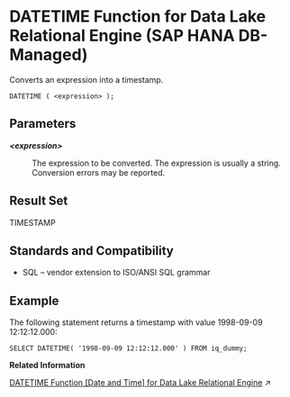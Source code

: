 <!-- loio87c2ebfc15364ff0b9b4e7dc0fa66207 -->

# DATETIME Function for Data Lake Relational Engine \(SAP HANA DB-Managed\)

Converts an expression into a timestamp.



```
DATETIME ( <expression> );
```



<a name="loio87c2ebfc15364ff0b9b4e7dc0fa66207__section_ujh_3cm_srb"/>

## Parameters


<dl>
<dt><b>

*<expression\>*

</b></dt>
<dd>

The expression to be converted. The expression is usually a string. Conversion errors may be reported.



</dd>
</dl>



<a name="loio87c2ebfc15364ff0b9b4e7dc0fa66207__section_hp5_3cm_srb"/>

## Result Set

TIMESTAMP



<a name="loio87c2ebfc15364ff0b9b4e7dc0fa66207__section_k3k_jcm_srb"/>

## Standards and Compatibility

-   SQL – vendor extension to ISO/ANSI SQL grammar



<a name="loio87c2ebfc15364ff0b9b4e7dc0fa66207__section_esw_jcm_srb"/>

## Example

The following statement returns a timestamp with value 1998-09-09 12:12:12.000:

```
SELECT DATETIME( '1998-09-09 12:12:12.000' ) FROM iq_dummy;
```

**Related Information**  


[DATETIME Function \[Date and Time\] for Data Lake Relational Engine](https://help.sap.com/viewer/19b3964099384f178ad08f2d348232a9/2024_1_QRC/en-US/a548c21f84f210158350cf2fab822610.html "Converts an expression into a timestamp.") :arrow_upper_right:

